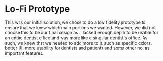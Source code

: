 # Lo-Fi Prototype

This was our initial solution, we chose to do a low fidelity prototype to ensure that we knew which main portions we wanted. However, we did not choose this to be our final design as it lacked enough depth to be usable for an entire dentist office and was more like a singular dentist's office. As such, we knew that we needed to add more to it, such as specific colors, better UI, more usability for dentists and patients and some other not as important features.
